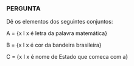 ### PERGUNTA

Dê os elementos dos seguintes conjuntos: 

A = {x I x é letra da palavra matemática}

B = {x I x é cor da bandeira brasileira}

C = {x I x é nome de Estado que comeca com a}
